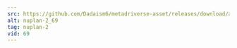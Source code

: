 ```yaml
---
src: https://github.com/Dadaism6/metadriverse-asset/releases/download/assetsv1.0.2/nuplan-2_69.mp4
alt: nuplan-2_69
tag: nuplan-2
vid: 69
---
```

